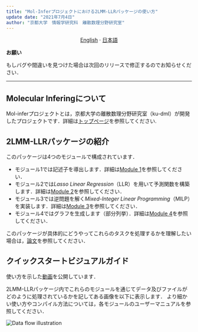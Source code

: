 ```yaml
---
title: "Mol-Inferプロジェクトにおける2LMM-LLRパッケージの使い方"
update date: "2021年7月4日"
author: "京都大学　情報学研究科　離散数理分野研究室"
---
```


<p align="center">
  <a href="/2LMM-LLR/README.md">English</a>
  ·
  <a href="/2LMM-LLR/README_jp.md">日本語</a>
</p>

**お願い**

もしバグや間違いを見つけた場合は次回のリリースで修正するのでお知らせください．

---

## Molecular Inferingについて
Mol-inferプロジェクトとは，京都大学の離散数理分野研究室（ku-dml）が開発したプロジェクトです．詳細は[トップページ](https://github.com/ku-dml/mol-infer)を参照してください.

## 2LMM-LLRパッケージの紹介

このパッケージは4つのモジュールで構成されています．

+ モジュール1では記述子を導出します．詳細は[Module 1](src/Module_1/)を参照してください．
+ モジュール2では*Lasso Linear Regression*（LLR）を用いて予測関数を構築します．詳細は[Module 2](src/Module_2/)を参照してください．
+ モジュール3では逆問題を解く*Mixed-Integer Linear Programming*（MILP）を実装します．詳細は[Module 3](src/Module_3/)を参照してください．
+ モジュール4ではグラフを生成します（部分列挙）．詳細は[Module 4](src/Module_4/)を参照してください．

このパッケージが具体的にどうやってこれらのタスクを処理するかを理解したい場合は，[論文](https://arxiv.org/abs/2107.02381)を参照してください．

## クイックスタートビジュアルガイド

使い方を示した[動画](https://www.youtube.com/watch?v=NfWlQbfs3qg)を公開しています．

2LMM-LLRパッケージ内でこれらのモジュールを通じてデータ及びファイルがどのように処理されているかを記してある画像を以下に表示します．
より細かい使い方やコンパイル方法については，各モジュールのユーザーマニュアルを参照してください．

![Data flow illustration](/2LMM-LLR/doc/2LMM-LLR_flow.PNG)
